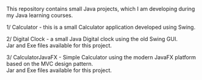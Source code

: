 This repository contains small Java projects, which I am developing
during my Java learning courses.

1/ Calculator - this is a small Calculator application developed using Swing.

2/ Digital Clock - a small Java Digital clock using the old Swing GUI.  
Jar and Exe files available for this project.

3/ CalculatorJavaFX - Simple Calculator using the modern JavaFX platform based on the MVC design pattern.    
Jar and Exe files available for this project.

